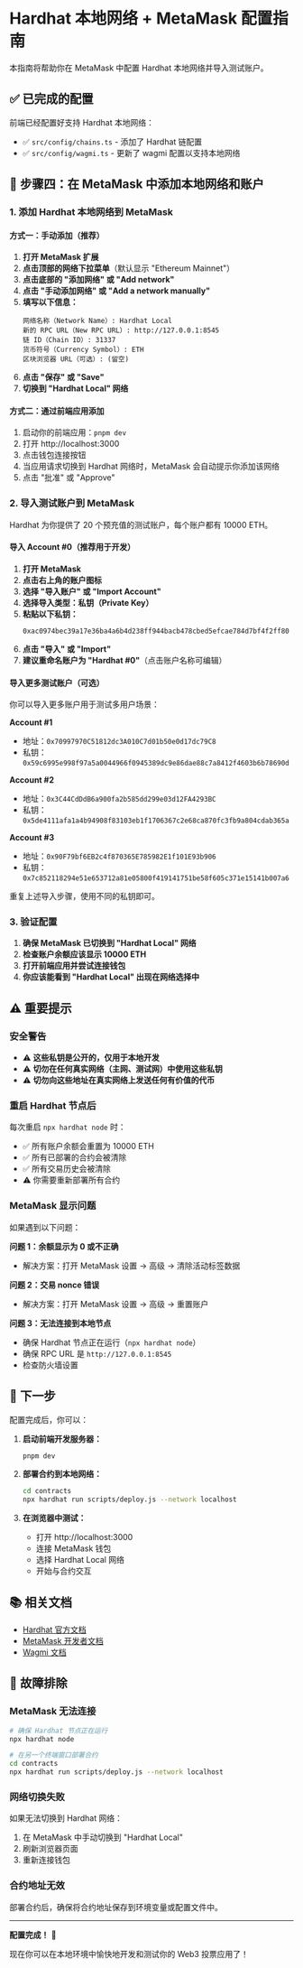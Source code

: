 # Hardhat 本地网络 + MetaMask 配置指南

本指南将帮助你在 MetaMask 中配置 Hardhat 本地网络并导入测试账户。

## ✅ 已完成的配置

前端已经配置好支持 Hardhat 本地网络：

- ✅ `src/config/chains.ts` - 添加了 Hardhat 链配置
- ✅ `src/config/wagmi.ts` - 更新了 wagmi 配置以支持本地网络

## 📝 步骤四：在 MetaMask 中添加本地网络和账户

### 1. 添加 Hardhat 本地网络到 MetaMask

#### 方式一：手动添加（推荐）

1. **打开 MetaMask 扩展**
2. **点击顶部的网络下拉菜单**（默认显示 "Ethereum Mainnet"）
3. **点击底部的 "添加网络" 或 "Add network"**
4. **点击 "手动添加网络" 或 "Add a network manually"**
5. **填写以下信息：**
   ```
   网络名称（Network Name）: Hardhat Local
   新的 RPC URL（New RPC URL）: http://127.0.0.1:8545
   链 ID（Chain ID）: 31337
   货币符号（Currency Symbol）: ETH
   区块浏览器 URL（可选）: (留空)
   ```
6. **点击 "保存" 或 "Save"**
7. **切换到 "Hardhat Local" 网络**

#### 方式二：通过前端应用添加

1. 启动你的前端应用：`pnpm dev`
2. 打开 http://localhost:3000
3. 点击钱包连接按钮
4. 当应用请求切换到 Hardhat 网络时，MetaMask 会自动提示你添加该网络
5. 点击 "批准" 或 "Approve"

### 2. 导入测试账户到 MetaMask

Hardhat 为你提供了 20 个预充值的测试账户，每个账户都有 10000 ETH。

#### 导入 Account #0（推荐用于开发）

1. **打开 MetaMask**
2. **点击右上角的账户图标**
3. **选择 "导入账户" 或 "Import Account"**
4. **选择导入类型：私钥（Private Key）**
5. **粘贴以下私钥：**
   ```
   0xac0974bec39a17e36ba4a6b4d238ff944bacb478cbed5efcae784d7bf4f2ff80
   ```
6. **点击 "导入" 或 "Import"**
7. **建议重命名账户为 "Hardhat #0"**（点击账户名称可编辑）

#### 导入更多测试账户（可选）

你可以导入更多账户用于测试多用户场景：

**Account #1**

- 地址：`0x70997970C51812dc3A010C7d01b50e0d17dc79C8`
- 私钥：`0x59c6995e998f97a5a0044966f0945389dc9e86dae88c7a8412f4603b6b78690d`

**Account #2**

- 地址：`0x3C44CdDdB6a900fa2b585dd299e03d12FA4293BC`
- 私钥：`0x5de4111afa1a4b94908f83103eb1f1706367c2e68ca870fc3fb9a804cdab365a`

**Account #3**

- 地址：`0x90F79bf6EB2c4f870365E785982E1f101E93b906`
- 私钥：`0x7c852118294e51e653712a81e05800f419141751be58f605c371e15141b007a6`

重复上述导入步骤，使用不同的私钥即可。

### 3. 验证配置

1. **确保 MetaMask 已切换到 "Hardhat Local" 网络**
2. **检查账户余额应该显示 10000 ETH**
3. **打开前端应用并尝试连接钱包**
4. **你应该能看到 "Hardhat Local" 出现在网络选择中**

## ⚠️ 重要提示

### 安全警告

- ⚠️ **这些私钥是公开的，仅用于本地开发**
- ⚠️ **切勿在任何真实网络（主网、测试网）中使用这些私钥**
- ⚠️ **切勿向这些地址在真实网络上发送任何有价值的代币**

### 重启 Hardhat 节点后

每次重启 `npx hardhat node` 时：

- ✅ 所有账户余额会重置为 10000 ETH
- ✅ 所有已部署的合约会被清除
- ✅ 所有交易历史会被清除
- ⚠️ 你需要重新部署所有合约

### MetaMask 显示问题

如果遇到以下问题：

**问题 1：余额显示为 0 或不正确**

- 解决方案：打开 MetaMask 设置 → 高级 → 清除活动标签数据

**问题 2：交易 nonce 错误**

- 解决方案：打开 MetaMask 设置 → 高级 → 重置账户

**问题 3：无法连接到本地节点**

- 确保 Hardhat 节点正在运行（`npx hardhat node`）
- 确保 RPC URL 是 `http://127.0.0.1:8545`
- 检查防火墙设置

## 🚀 下一步

配置完成后，你可以：

1. **启动前端开发服务器：**

   ```bash
   pnpm dev
   ```

2. **部署合约到本地网络：**

   ```bash
   cd contracts
   npx hardhat run scripts/deploy.js --network localhost
   ```

3. **在浏览器中测试：**
   - 打开 http://localhost:3000
   - 连接 MetaMask 钱包
   - 选择 Hardhat Local 网络
   - 开始与合约交互

## 📚 相关文档

- [Hardhat 官方文档](https://hardhat.org/docs)
- [MetaMask 开发者文档](https://docs.metamask.io/)
- [Wagmi 文档](https://wagmi.sh/)

## 🐛 故障排除

### MetaMask 无法连接

```bash
# 确保 Hardhat 节点正在运行
npx hardhat node

# 在另一个终端窗口部署合约
cd contracts
npx hardhat run scripts/deploy.js --network localhost
```

### 网络切换失败

如果无法切换到 Hardhat 网络：

1. 在 MetaMask 中手动切换到 "Hardhat Local"
2. 刷新浏览器页面
3. 重新连接钱包

### 合约地址无效

部署合约后，确保将合约地址保存到环境变量或配置文件中。

---

**配置完成！** 🎉

现在你可以在本地环境中愉快地开发和测试你的 Web3 投票应用了！
